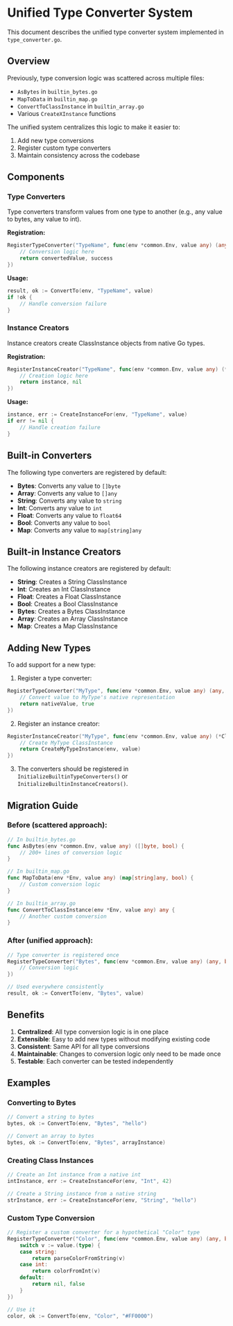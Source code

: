 # Unified Type Converter System

This document describes the unified type converter system implemented in `type_converter.go`.

## Overview

Previously, type conversion logic was scattered across multiple files:
- `AsBytes` in `builtin_bytes.go`
- `MapToData` in `builtin_map.go`
- `ConvertToClassInstance` in `builtin_array.go`
- Various `CreateXInstance` functions

The unified system centralizes this logic to make it easier to:
1. Add new type conversions
2. Register custom type converters
3. Maintain consistency across the codebase

## Components

### Type Converters

Type converters transform values from one type to another (e.g., any value to bytes, any value to int).

**Registration:**
```go
RegisterTypeConverter("TypeName", func(env *common.Env, value any) (any, bool) {
    // Conversion logic here
    return convertedValue, success
})
```

**Usage:**
```go
result, ok := ConvertTo(env, "TypeName", value)
if !ok {
    // Handle conversion failure
}
```

### Instance Creators

Instance creators create ClassInstance objects from native Go types.

**Registration:**
```go
RegisterInstanceCreator("TypeName", func(env *common.Env, value any) (*ClassInstance, error) {
    // Creation logic here
    return instance, nil
})
```

**Usage:**
```go
instance, err := CreateInstanceFor(env, "TypeName", value)
if err != nil {
    // Handle creation failure
}
```

## Built-in Converters

The following type converters are registered by default:

- **Bytes**: Converts any value to `[]byte`
- **Array**: Converts any value to `[]any`
- **String**: Converts any value to `string`
- **Int**: Converts any value to `int`
- **Float**: Converts any value to `float64`
- **Bool**: Converts any value to `bool`
- **Map**: Converts any value to `map[string]any`

## Built-in Instance Creators

The following instance creators are registered by default:

- **String**: Creates a String ClassInstance
- **Int**: Creates an Int ClassInstance
- **Float**: Creates a Float ClassInstance
- **Bool**: Creates a Bool ClassInstance
- **Bytes**: Creates a Bytes ClassInstance
- **Array**: Creates an Array ClassInstance
- **Map**: Creates a Map ClassInstance

## Adding New Types

To add support for a new type:

1. Register a type converter:
```go
RegisterTypeConverter("MyType", func(env *common.Env, value any) (any, bool) {
    // Convert value to MyType's native representation
    return nativeValue, true
})
```

2. Register an instance creator:
```go
RegisterInstanceCreator("MyType", func(env *common.Env, value any) (*ClassInstance, error) {
    // Create MyType ClassInstance
    return CreateMyTypeInstance(env, value)
})
```

3. The converters should be registered in `InitializeBuiltinTypeConverters()` or `InitializeBuiltinInstanceCreators()`.

## Migration Guide

### Before (scattered approach):

```go
// In builtin_bytes.go
func AsBytes(env *common.Env, value any) ([]byte, bool) {
    // 200+ lines of conversion logic
}

// In builtin_map.go
func MapToData(env *Env, value any) (map[string]any, bool) {
    // Custom conversion logic
}

// In builtin_array.go
func ConvertToClassInstance(env *Env, value any) any {
    // Another custom conversion
}
```

### After (unified approach):

```go
// Type converter is registered once
RegisterTypeConverter("Bytes", func(env *common.Env, value any) (any, bool) {
    // Conversion logic
})

// Used everywhere consistently
result, ok := ConvertTo(env, "Bytes", value)
```

## Benefits

1. **Centralized**: All type conversion logic is in one place
2. **Extensible**: Easy to add new types without modifying existing code
3. **Consistent**: Same API for all type conversions
4. **Maintainable**: Changes to conversion logic only need to be made once
5. **Testable**: Each converter can be tested independently

## Examples

### Converting to Bytes
```go
// Convert a string to bytes
bytes, ok := ConvertTo(env, "Bytes", "hello")

// Convert an array to bytes
bytes, ok := ConvertTo(env, "Bytes", arrayInstance)
```

### Creating Class Instances
```go
// Create an Int instance from a native int
intInstance, err := CreateInstanceFor(env, "Int", 42)

// Create a String instance from a native string
strInstance, err := CreateInstanceFor(env, "String", "hello")
```

### Custom Type Conversion
```go
// Register a custom converter for a hypothetical "Color" type
RegisterTypeConverter("Color", func(env *common.Env, value any) (any, bool) {
    switch v := value.(type) {
    case string:
        return parseColorFromString(v)
    case int:
        return colorFromInt(v)
    default:
        return nil, false
    }
})

// Use it
color, ok := ConvertTo(env, "Color", "#FF0000")
```
